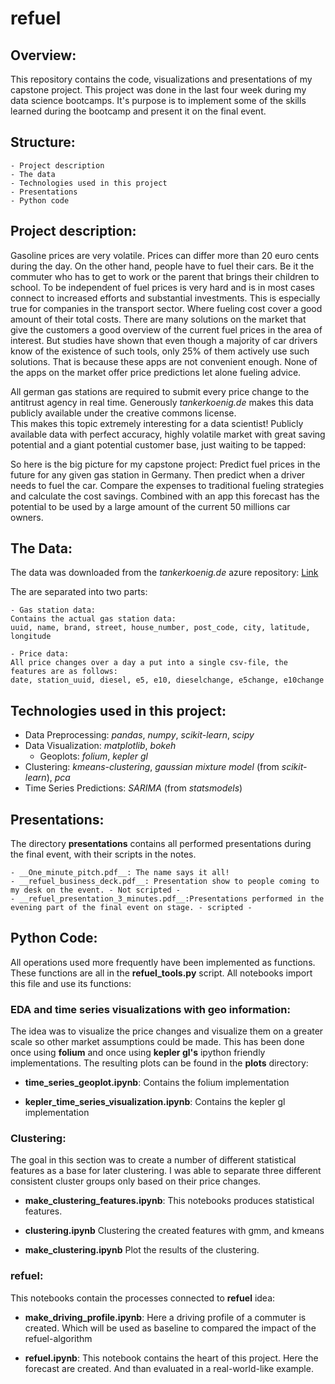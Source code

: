 # refuel

## Overview:
This repository contains the code, visualizations and presentations of my capstone project. This project was done in the last four week during my data science bootcamps. It's purpose is to implement some of the skills learned during the bootcamp and present it on the final event.

## Structure:
    - Project description
    - The data
    - Technologies used in this project
    - Presentations
    - Python code

## Project description:

Gasoline prices are very volatile. Prices can differ more than 20 euro cents during the day. On the other hand, people have  to fuel their cars. Be it the commuter who has to get to work or the parent that brings their children to school. To be independent of fuel prices is very hard and is in most cases connect to increased efforts and substantial investments. This is especially true for companies in the transport sector. Where fueling cost cover a good amount of their total costs. 
There are many solutions on the market that give the customers a good overview of the current fuel prices in the area of interest. But studies have shown that even though a majority of car drivers know of the existence of such tools, only 25% of them actively use such solutions. That is because these apps are not convenient enough. None of the apps on the market offer price predictions let alone fueling advice. 

All german gas stations are required to submit every price change to the antitrust agency in real time. Generously _tankerkoenig.de_ makes this data publicly available under the creative commons license.  
This makes this topic extremely interesting for a data scientist! Publicly available data with perfect accuracy, highly volatile market with great saving potential and a giant potential customer base, just waiting to be tapped:

So here is the big picture for my capstone project:
Predict fuel prices in the future for any given gas station in Germany.  Then predict when a driver needs to fuel the car. Compare the expenses to traditional fueling strategies and calculate the cost savings. Combined with an app this forecast has the potential to be used by a large amount of the current 50 millions car owners. 

## The Data:
The data was downloaded from the _tankerkoenig.de_  azure repository: [Link](https://dev.azure.com/tankerkoenig/_git/tankerkoenig-data)

The are separated into two parts:

    - Gas station data: 
    Contains the actual gas station data:
    uuid, name, brand, street, house_number, post_code, city, latitude, longitude
    
    - Price data: 
    All price changes over a day a put into a single csv-file, the features are as follows: 
    date, station_uuid, diesel, e5, e10, dieselchange, e5change, e10change


## Technologies used in this project:
- Data Preprocessing: _pandas_, _numpy_, _scikit-learn_, _scipy_
- Data Visualization: _matplotlib_, _bokeh_ 
    - Geoplots: _folium_, _kepler gl_
- Clustering: _kmeans-clustering_, _gaussian mixture model_ (from _scikit-learn_), _pca_
- Time Series Predictions: _SARIMA_ (from _statsmodels_)

## Presentations:
The directory __presentations__ contains all performed presentations during the final event, with their scripts in the notes. 

    - __One_minute_pitch.pdf__: The name says it all!
    - __refuel_business_deck.pdf__: Presentation show to people coming to my desk on the event. - Not scripted -
    - __refuel_presentation_3_minutes.pdf__:Presentations performed in the evening part of the final event on stage. - scripted -  

## Python Code:
All operations used more frequently have been implemented as functions. These functions are all in the __refuel_tools.py__ script. All notebooks import this file and use its functions:

### EDA and time series visualizations with geo information:
The idea was to visualize the price changes and visualize them on a greater scale so other market assumptions could be made. This has been done once using __folium__ and once using __kepler gl's__ ipython friendly implementations. The resulting plots can be found in the __plots__ directory:

- __time_series_geoplot.ipynb__: Contains the folium implementation

- __kepler_time_series_visualization.ipynb__: Contains the kepler gl implementation

### Clustering: 
The goal in this section was to create a number of different statistical features as a base for later clustering. I was able to separate three different consistent cluster groups only based on their price changes. 

-   __make_clustering_features.ipynb__: This notebooks produces statistical features.

- __clustering.ipynb__ Clustering the created features with gmm, and kmeans

- __make_clustering.ipynb__ Plot the results of the clustering.

### refuel:
This notebooks contain the processes connected to __refuel__ idea:

- __make_driving_profile.ipynb__: Here a driving profile of a commuter is created. Which will be used as baseline to compared the impact of the refuel-algorithm

- __refuel.ipynb__: This notebook contains the heart of this project. Here the forecast are created. And than evaluated in a real-world-like example.
